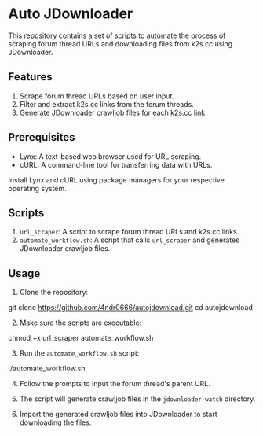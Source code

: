 # Auto JDownloader

This repository contains a set of scripts to automate the process of scraping forum thread URLs and downloading files from k2s.cc using JDownloader.

## Features

1. Scrape forum thread URLs based on user input.
2. Filter and extract k2s.cc links from the forum threads.
3. Generate JDownloader crawljob files for each k2s.cc link.

## Prerequisites

- Lynx: A text-based web browser used for URL scraping.
- cURL: A command-line tool for transferring data with URLs.

Install Lynx and cURL using package managers for your respective operating system.

## Scripts

1. `url_scraper`: A script to scrape forum thread URLs and k2s.cc links.
2. `automate_workflow.sh`: A script that calls `url_scraper` and generates JDownloader crawljob files.

## Usage

1. Clone the repository:

git clone https://github.com/4ndr0666/autojdownload.git
cd autojdownload

2. Make sure the scripts are executable:

chmod +x url_scraper automate_workflow.sh


3. Run the `automate_workflow.sh` script:

./automate_workflow.sh


4. Follow the prompts to input the forum thread's parent URL.

5. The script will generate crawljob files in the `jdownloader-watch` directory.

6. Import the generated crawljob files into JDownloader to start downloading the files.





